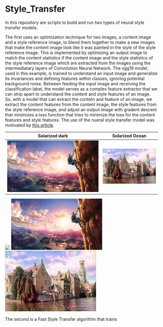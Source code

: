 # Style_Transfer


In this repository are scripts to build and run two types of neural style transfer models. 

The first uses an optimization technique for two images, a content image and a style reference image, to blend them together to make a new images that make the content image look like it was painted in the style of the style reference image. This is implemented by optimizing an output image to match the content statistics if the content image and the style statistics of the style reference image which are extracted from the images using the intermediatary layers of Convolution Neural Network. The vgg19 model, used in this example, is trained to understand an input image and generalize its invariances and defining features within classes, ignoring potential background noise. Between feeding the input image and receiving the classification label, the model serves as a complex feature extractor that we can strip apart to understand the content and style features of an image. So, with a model that can extract the contetn and feature of an image, we extract the content features from the content image, the style features from the style reference image, and adjust an output image with gradent descent that minimizes a loss function that tries to minimize the loss for the content features and style features. The use of the nueral style transfer model was motivated by [this article](https://www.tensorflow.org/tutorials/generative/style_transfer).


Solarized dark             |  Solarized Ocean
:-------------------------:|:-------------------------:
![](Style_Transfer_Individual/style_images/zelda.jpg)  |  ![](Style_Transfer_Individual/finished_transfers/castle+zelda.png)

<p float="left">
  <img src="https://storage.googleapis.com/khanhlvg-public.appspot.com/arbitrary-style-transfer/belfry-2611573_1280.jpg" width="300" /> 
  <img src="Style_Transfer_Individual/style_images/zelda.jpg" width="300" />
  <img src="Style_Transfer_Individual/finished_transfers/castle+zelda.png" width="300" />
</p>

The second is a Fast Style Transfer algorithm that trains


